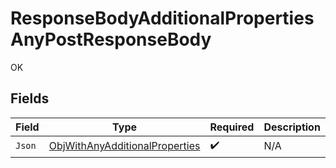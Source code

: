 # ResponseBodyAdditionalPropertiesAnyPostResponseBody

OK


## Fields

| Field                                                                                   | Type                                                                                    | Required                                                                                | Description                                                                             |
| --------------------------------------------------------------------------------------- | --------------------------------------------------------------------------------------- | --------------------------------------------------------------------------------------- | --------------------------------------------------------------------------------------- |
| `Json`                                                                                  | [ObjWithAnyAdditionalProperties](../../Models/Shared/ObjWithAnyAdditionalProperties.md) | :heavy_check_mark:                                                                      | N/A                                                                                     |